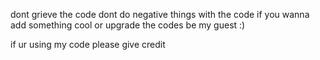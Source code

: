 dont grieve the code
dont do negative things with the code
if you wanna add something cool or upgrade the codes be my guest :)

if ur using my code please give credit
